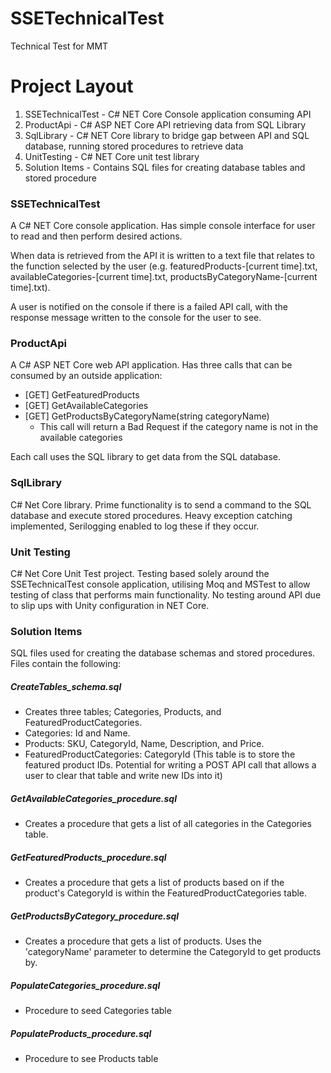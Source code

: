 # SSETechnicalTest
Technical Test for MMT

# Project Layout
1. SSETechnicalTest - C# NET Core Console application consuming API
2. ProductApi - C# ASP NET Core API retrieving data from SQL Library
3. SqlLibrary - C# NET Core library to bridge gap between API and SQL database, running stored procedures to retrieve data
4. UnitTesting - C# NET Core unit test library
5. Solution Items - Contains SQL files for creating database tables and stored procedure

### SSETechnicalTest
A C# NET Core console application. Has simple console interface for user to read and then perform desired actions.

When data is retrieved from the API it is written to a text file that relates to the function selected by the user
(e.g. featuredProducts-[current time].txt, availableCategories-[current time].txt, productsByCategoryName-[current time].txt).

A user is notified on the console if there is a failed API call, with the response message written to the console for
the user to see.

### ProductApi
A C# ASP NET Core web API application. Has three calls that can be consumed by an outside application:

- [GET] GetFeaturedProducts
- [GET] GetAvailableCategories
- [GET] GetProductsByCategoryName(string categoryName) 
	- This call will return a Bad Request if the category name is not in the available categories

Each call uses the SQL library to get data from the SQL database.

### SqlLibrary
C# Net Core library. Prime functionality is to send a command to the SQL database and execute stored procedures.
Heavy exception catching implemented, Serilogging enabled to log these if they occur.

### Unit Testing
C# Net Core Unit Test project. Testing based solely around the SSETechnicalTest console application, utilising Moq
and MSTest to allow testing of class that performs main functionality. No testing around API due to slip ups with 
Unity configuration in NET Core. 

### Solution Items
SQL files used for creating the database schemas and stored procedures. Files contain the following:

##### CreateTables_schema.sql 
  - Creates three tables; Categories, Products, and FeaturedProductCategories. 
  - Categories: Id and Name. 
  - Products: SKU, CategoryId, Name, Description, and Price.
  - FeaturedProductCategories: CategoryId (This table is to store the featured product IDs. Potential for writing a POST API call that allows a user to clear that table and write new IDs into it)
##### GetAvailableCategories_procedure.sql
  - Creates a procedure that gets a list of all categories in the Categories table.
##### GetFeaturedProducts_procedure.sql
  - Creates a procedure that gets a list of products based on if the product's CategoryId is within the FeaturedProductCategories table.
##### GetProductsByCategory_procedure.sql
  - Creates a procedure that gets a list of products. Uses the 'categoryName' parameter to determine the CategoryId to get products by.
##### PopulateCategories_procedure.sql
  - Procedure to seed Categories table
##### PopulateProducts_procedure.sql
  - Procedure to see Products table